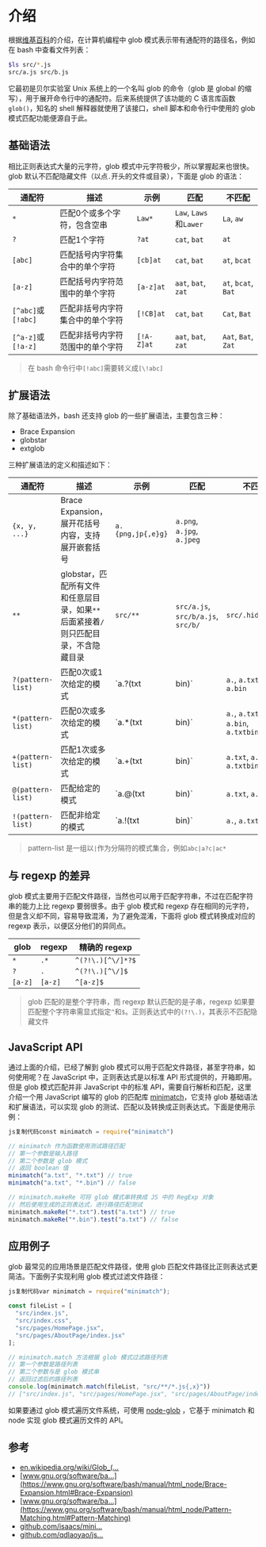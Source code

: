 # 介绍

根据[维基百科](https://en.wikipedia.org/wiki/Glob_(programming))的介绍，在计算机编程中 glob 模式表示带有通配符的路径名，例如在 bash 中查看文件列表：

```bash
$ls src/*.js
src/a.js src/b.js
```

它最初是贝尔实验室 Unix 系统上的一个名叫 glob 的命令（glob 是 global 的缩写），用于展开命令行中的通配符。后来系统提供了该功能的 C 语言库函数`glob()`，知名的 shell 解释器就使用了该接口，shell 脚本和命令行中使用的 glob 模式匹配功能便源自于此。

## 基础语法

相比正则表达式大量的元字符，glob 模式中元字符极少，所以掌握起来也很快。glob 默认不匹配隐藏文件（以点`.`开头的文件或目录），下面是 glob 的语法：

|通配符|描述|示例|匹配|不匹配|
|---|---|---|---|---|
|`*`|匹配0个或多个字符，包含空串|`Law*`|`Law`, `Laws`和`Lawer`|`La`, `aw`|
|`?`|匹配1个字符|`?at`|`cat`, `bat`|`at`|
|`[abc]`|匹配括号内字符集合中的单个字符|`[cb]at`|`cat`, `bat`|`at`, `bcat`|
|`[a-z]`|匹配括号内字符范围中的单个字符|`[a-z]at`|`aat`, `bat`, `zat`|`at`, `bcat`, `Bat`|
|`[^abc]`或`[!abc]`|匹配非括号内字符集合中的单个字符|`[!CB]at`|`cat`, `bat`|`Cat`, `Bat`|
|`[^a-z]`或`[!a-z]`|匹配非括号内字符范围中的单个字符|`[!A-Z]at`|`aat`, `bat`, `zat`|`Aat`, `Bat`, `Zat`|

> 在 bash 命令行中`[!abc]`需要转义成`[\!abc]`

## 扩展语法

除了基础语法外，bash 还支持 glob 的一些扩展语法，主要包含三种：

* Brace Expansion
* globstar
* extglob

三种扩展语法的定义和描述如下：

|通配符|描述|示例|匹配|不匹配|
|---|---|---|---|---|
|`{x, y, ...}`|Brace Expansion，展开花括号内容，支持展开嵌套括号|`a.{png,jp{,e}g}`|`a.png`, `a.jpg`, `a.jpeg`|
|`**`|globstar，匹配所有文件和任意层目录，如果`**`后面紧接着`/`则只匹配目录，不含隐藏目录|`src/**`|`src/a.js`, `src/b/a.js`, `src/b/`|`src/.hide/a.js`|
|`?(pattern-list)`|匹配0次或1次给定的模式|`a.?(txt|bin)`|`a.`, `a.txt`, `a.bin`|`a`|
|`*(pattern-list)`|匹配0次或多次给定的模式|`a.*(txt|bin)`|`a.`, `a.txt`, `a.bin`, `a.txtbin`|`a`|
|`+(pattern-list)`|匹配1次或多次给定的模式|`a.+(txt|bin)`|`a.txt`, `a.bin`, `a.txtbin`|`a.`, `a`|
|`@(pattern-list)`|匹配给定的模式|`a.@(txt|bin)`|`a.txt`, `a.bin`|`a.`, `a.txtbin`|
|`!(pattern-list)`|匹配非给定的模式|`a.!(txt|bin)`|`a.`, `a.txtbin`|`a.txt`, `a.bin`|

> pattern-list 是一组以`|`作为分隔符的模式集合，例如`abc|a?c|ac*`

## 与 regexp 的差异

glob 模式主要用于匹配文件路径，当然也可以用于匹配字符串，不过在匹配字符串的能力上比 regexp 要弱很多。由于 glob 模式和 regexp 存在相同的元字符，但是含义却不同，容易导致混淆，为了避免混淆，下面将 glob 模式转换成对应的 regexp 表示，以便区分他们的异同点。

|glob|regexp|精确的 regexp|
|---|---|---|
|`*`|`.*`|`^(?!\.)[^\/]*?$`|
|`?`|`.`|`^(?!\.)[^\/]$`|
|`[a-z]`|`[a-z]`|`^[a-z]$`|

> glob 匹配的是整个字符串，而 regexp 默认匹配的是子串，regexp 如果要匹配整个字符串需显式指定`^`和`$`。正则表达式中的`(?!\.)`，其表示不匹配隐藏文件

## JavaScript API

通过上面的介绍，已经了解到 glob 模式可以用于匹配文件路径，甚至字符串，如何使用呢？在 JavaScript 中，正则表达式是以标准 API 形式提供的，开箱即用。但是 glob 模式匹配并非 JavaScript 中的标准 API，需要自行解析和匹配，这里介绍一个用 JavaScript 编写的 glob 的匹配库 [minimatch](https://github.com/isaacs/minimatch)，它支持 glob 基础语法和扩展语法，可以实现 glob 的测试、匹配以及转换成正则表达式。下面是使用示例：

```js
js复制代码const minimatch = require("minimatch")

// minimatch 作为函数使用测试路径匹配
// 第一个参数是输入路径
// 第二个参数是 glob 模式
// 返回 boolean 值
minimatch("a.txt", "*.txt") // true
minimatch("a.txt", "*.bin") // false

// minimatch.makeRe 可将 glob 模式串转换成 JS 中的 RegExp 对象
// 然后使用生成的正则表达式，进行路径匹配测试
minimatch.makeRe("*.txt").test("a.txt") // true
minimatch.makeRe("*.bin").test("a.txt") // false
```

## 应用例子

glob 最常见的应用场景是匹配文件路径，使用 glob 匹配文件路径比正则表达式更简洁。下面例子实现利用 glob 模式过滤文件路径：

```js
js复制代码var minimatch = require("minimatch");

const fileList = [
  "src/index.js",
  "src/index.css",
  "src/pages/HomePage.jsx",
  "src/pages/AboutPage/index.jsx"
];

// minimatch.match 方法根据 glob 模式过滤路径列表
// 第一个参数是路径列表
// 第二个参数与是 glob 模式串
// 返回过滤后的路径列表
console.log(minimatch.match(fileList, "src/**/*.js{,x}"))
// ["src/index.js", "src/pages/HomePage.jsx", "src/pages/AboutPage/index.jsx"]
```

如果要通过 glob 模式遍历文件系统，可使用 [node-glob](https://github.com/isaacs/node-glob) ，它基于 minimatch 和 node 实现 glob 模式遍历文件的 API。

## 参考

* [en.wikipedia.org/wiki/Glob\_(…](https://en.wikipedia.org/wiki/Glob_(programming))
* [www.gnu.org/software/ba…](https://www.gnu.org/software/bash/manual/html_node/Brace-Expansion.html#Brace-Expansion)
* [www.gnu.org/software/ba…](https://www.gnu.org/software/bash/manual/html_node/Pattern-Matching.html#Pattern-Matching)
* [github.com/isaacs/mini…](https://github.com/isaacs/minimatch)
* [github.com/qdlaoyao/js…](https://github.com/qdlaoyao/js-regex-mini-book)